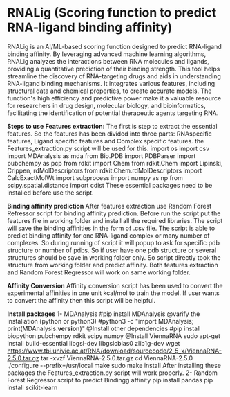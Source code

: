 # RNALig (Scoring function to predict RNA-ligand binding affinity)
RNALig is an AI/ML-based scoring function designed to predict RNA-ligand binding affinity. By leveraging advanced machine learning algorithms, RNALig analyzes the interactions between RNA molecules and ligands, providing a quantitative prediction of their binding strength. This tool helps streamline the discovery of RNA-targeting drugs and aids in understanding RNA-ligand binding mechanisms. It integrates various features, including structural data and chemical properties, to create accurate models. The function's high efficiency and predictive power make it a valuable resource for researchers in drug design, molecular biology, and bioinformatics, facilitating the identification of potential therapeutic agents targeting RNA.

**Steps to use**
**Features extraction:** The first is step to extract the essential features. So the features has been divided into three parts: RNAspecific features, Ligand specific features and Complex specific features. the Features_extraction.py script will be used for this.
import os
import csv
import MDAnalysis as mda
from Bio.PDB import PDBParser
import pubchempy as pcp
from rdkit import Chem
from rdkit.Chem import Lipinski, Crippen, rdMolDescriptors
from rdkit.Chem.rdMolDescriptors import CalcExactMolWt
import subprocess
import numpy as np
from scipy.spatial.distance import cdist
These essential packages need to be installed before use the script.

**Binding affinity prediction**
After features extraction use Random Forest Refressor script for binding affinity prediction. 
Before run the script put the features file in working folder and install all the required libraries. The script will save the binding affinities in the form of .csv file. The script is able to predict binding affinity for one RNA-ligand complex or many number of complexes. So during running of script it will popup to ask for specific pdb structure or number of pdbs. So if user have one pdb structure or several structures should be save in working folder only. So script directly took the structure from working folder and predict affinity.
Both features extraction and Random Forest Regressor will work on same working folder.

**Affinity Conversion**
Affinity conversion script has been used to convert the experimental affinities in one unit kcal/mol to train the model. If user wants to convert the affinity then this script will be helpful.

**Install packages**
1- MDAnalysis
#pip install MDAnalysis
@varify the installation (python or python3)
#python3 -c "import MDAnalysis; print(MDAnalysis.__version__)"
@Install other dependencies
#pip install biopython pubchempy rdkit scipy numpy
@Install ViennaRNA 
sudo apt-get install build-essential libgsl-dev libgslcblas0 zlib1g-dev
wget https://www.tbi.univie.ac.at/RNA/download/sourcecode/2_5_x/ViennaRNA-2.5.0.tar.gz
tar -xvzf ViennaRNA-2.5.0.tar.gz
cd ViennaRNA-2.5.0
./configure --prefix=/usr/local
make
sudo make install
After installing these packages the Features_extraction.py script will work properly.
2- Random Forest Regressor script to predict Bindingg affinity
pip install pandas
pip install scikit-learn












